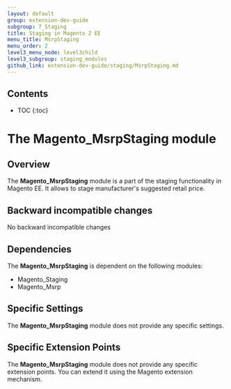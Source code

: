 ```yaml
---
layout: default
group: extension-dev-guide
subgroup: 7_Staging
title: Staging in Magento 2 EE
menu_title: MsrpStaging
menu_order: 2
level3_menu_node: level3child
level3_subgroup: staging_modules
github_link: extension-dev-guide/staging/MsrpStaging.md
---
```


<h2>Contents</h2>

* TOC
{:toc}

# The Magento_MsrpStaging module

## Overview

The **Magento_MsrpStaging** module is a part of the staging functionality in Magento EE. It allows to stage manufacturer's suggested retail price.

## Backward incompatible changes
No backward incompatible changes

## Dependencies
The **Magento_MsrpStaging** is dependent on the following modules:

- Magento_Staging
- Magento_Msrp

## Specific Settings
The **Magento_MsrpStaging** module does not provide any specific settings.

## Specific Extension Points
The **Magento_MsrpStaging** module does not provide any specific extension points. You can extend it using the Magento extension mechanism.
